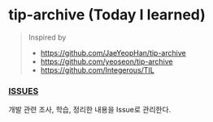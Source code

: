 # tip-archive (Today I learned)

> Inspired by
> - https://github.com/JaeYeopHan/tip-archive
> - https://github.com/yeoseon/tip-archive
> - https://github.com/Integerous/TIL

### [ISSUES](https://github.com/salmonco/tip-archive/issues)  

개발 관련 조사, 학습, 정리한 내용을 Issue로 관리한다.
